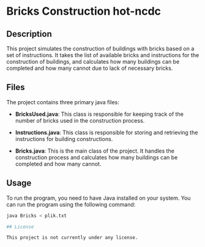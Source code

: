 # Bricks Construction hot-ncdc

## Description

This project simulates the construction of buildings with bricks based on a set of instructions. It takes the list of available bricks and instructions for the construction of buildings, and calculates how many buildings can be completed and how many cannot due to lack of necessary bricks.

## Files

The project contains three primary java files:

- **BricksUsed.java**: This class is responsible for keeping track of the number of bricks used in the construction process.

- **Instructions.java**: This class is responsible for storing and retrieving the instructions for building constructions.

- **Bricks.java**: This is the main class of the project. It handles the construction process and calculates how many buildings can be completed and how many cannot.

## Usage

To run the program, you need to have Java installed on your system. You can run the program using the following command:

```bash
java Bricks < plik.txt

## License

This project is not currently under any license.
